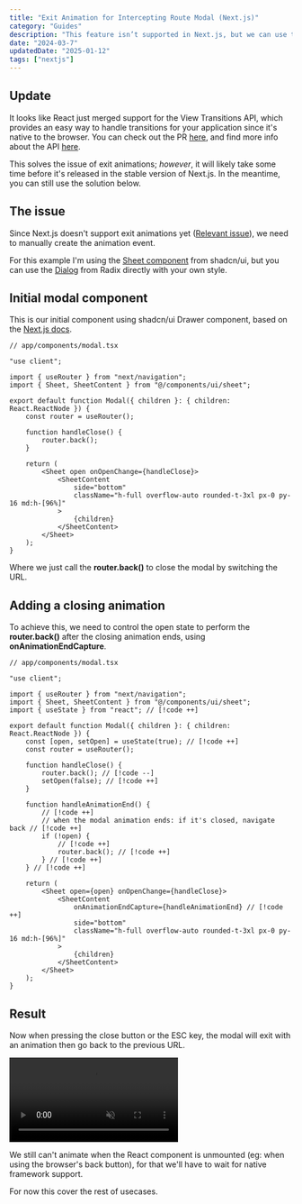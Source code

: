 ```yaml
---
title: "Exit Animation for Intercepting Route Modal (Next.js)"
category: "Guides"
description: "This feature isn’t supported in Next.js, but we can use the modal state to trigger route changes after the animation ends."
date: "2024-03-7"
updatedDate: "2025-01-12"
tags: ["nextjs"]
---
```


## Update

It looks like React just merged support for the View Transitions API, which provides an easy way to handle transitions for your application since it's native to the browser. You can check out the PR [here](https://github.com/facebook/react/pull/31975), and find more info about the API [here](https://developer.mozilla.org/en-US/docs/Web/API/View_Transition_API).

This solves the issue of exit animations; _however_, it will likely take some time before it's released in the stable version of Next.js. In the meantime, you can still use the solution below.

## The issue

Since Next.js doesn't support exit animations yet ([Relevant issue](https://github.com/vercel/next.js/issues/49279)), we need to manually create the animation event.

For this example I'm using the [Sheet component](https://ui.shadcn.com/docs/components/sheet) from shadcn/ui, but you can use the [Dialog](https://www.radix-ui.com/primitives/docs/components/dialog#api-reference) from Radix directly with your own style.

## Initial modal component

This is our initial component using shadcn/ui Drawer component, based on the [Next.js docs](https://nextjs.org/docs/app/building-your-application/routing/parallel-routes#modals).

```tsx
// app/components/modal.tsx

"use client";

import { useRouter } from "next/navigation";
import { Sheet, SheetContent } from "@/components/ui/sheet";

export default function Modal({ children }: { children: React.ReactNode }) {
    const router = useRouter();

    function handleClose() {
        router.back();
    }

    return (
        <Sheet open onOpenChange={handleClose}>
            <SheetContent
                side="bottom"
                className="h-full overflow-auto rounded-t-3xl px-0 py-16 md:h-[96%]"
            >
                {children}
            </SheetContent>
        </Sheet>
    );
}
```

Where we just call the **router.back()** to close the modal by switching the URL.

## Adding a closing animation

To achieve this, we need to control the open state to perform the **router.back()** after the closing animation ends, using **onAnimationEndCapture**.

```tsx
// app/components/modal.tsx

"use client";

import { useRouter } from "next/navigation";
import { Sheet, SheetContent } from "@/components/ui/sheet";
import { useState } from "react"; // [!code ++]

export default function Modal({ children }: { children: React.ReactNode }) {
    const [open, setOpen] = useState(true); // [!code ++]
    const router = useRouter();

    function handleClose() {
        router.back(); // [!code --]
        setOpen(false); // [!code ++]
    }

    function handleAnimationEnd() {
        // [!code ++]
        // when the modal animation ends: if it's closed, navigate back // [!code ++]
        if (!open) {
            // [!code ++]
            router.back(); // [!code ++]
        } // [!code ++]
    } // [!code ++]

    return (
        <Sheet open={open} onOpenChange={handleClose}>
            <SheetContent
                onAnimationEndCapture={handleAnimationEnd} // [!code ++]
                side="bottom"
                className="h-full overflow-auto rounded-t-3xl px-0 py-16 md:h-[96%]"
            >
                {children}
            </SheetContent>
        </Sheet>
    );
}
```

## Result

Now when pressing the close button or the ESC key, the modal will exit with an animation then go back to the previous URL.

<video class="w-full rounded-md aspect-16/10" autoPlay muted loop controls>
  <source src="/blog/intercepting-modal.webm" type="video/webm" />
  Your browser does not support the video tag.
</video>

We still can't animate when the React component is unmounted (eg: when using the browser's back button), for that we'll have to wait for native framework support.

For now this cover the rest of usecases.
